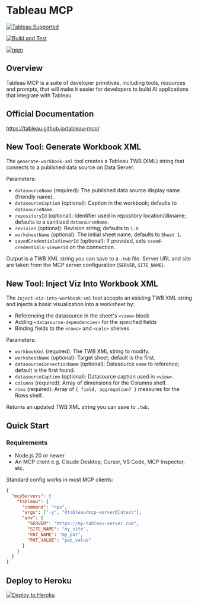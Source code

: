 # Tableau MCP

[![Tableau Supported](https://img.shields.io/badge/Support%20Level-Tableau%20Supported-53bd92.svg)](https://www.tableau.com/support-levels-it-and-developer-tools)

[![Build and Test](https://github.com/tableau/tableau-mcp/actions/workflows/ci.yml/badge.svg)](https://github.com/tableau/tableau-mcp/actions/workflows/ci.yml)

[![npm](https://img.shields.io/npm/v/@tableau/mcp-server)](https://www.npmjs.com/package/@tableau/mcp-server)

## Overview

Tableau MCP is a suite of developer primitives, including tools, resources and prompts, that will
make it easier for developers to build AI applications that integrate with Tableau.

## Official Documentation

https://tableau.github.io/tableau-mcp/
## New Tool: Generate Workbook XML

The `generate-workbook-xml` tool creates a Tableau TWB (XML) string that connects to a published data source on Data Server.

Parameters:

- `datasourceName` (required): The published data source display name (friendly name).
- `datasourceCaption` (optional): Caption in the workbook; defaults to `datasourceName`.
- `repositoryId` (optional): Identifier used in repository location/dbname; defaults to a sanitized `datasourceName`.
- `revision` (optional): Revision string; defaults to `1.0`.
- `worksheetName` (optional): The initial sheet name; defaults to `Sheet 1`.
- `savedCredentialsViewerId` (optional): If provided, sets `saved-credentials-viewerid` on the connection.

Output is a TWB XML string you can save to a `.twb` file. Server URL and site are taken from the MCP server configuration (`SERVER`, `SITE_NAME`).

## New Tool: Inject Viz Into Workbook XML

The `inject-viz-into-workbook-xml` tool accepts an existing TWB XML string and injects a basic visualization into a worksheet by:
- Referencing the datasource in the sheet's `<view>` block
- Adding `<datasource-dependencies>` for the specified fields
- Binding fields to the `<rows>` and `<cols>` shelves

Parameters:

- `workbookXml` (required): The TWB XML string to modify.
- `worksheetName` (optional): Target sheet; default is the first.
- `datasourceConnectionName` (optional): Datasource `name` to reference; default is the first found.
- `datasourceCaption` (optional): Datasource caption used in `<view>`.
- `columns` (required): Array of dimensions for the Columns shelf.
- `rows` (required): Array of `{ field, aggregation? }` measures for the Rows shelf.

Returns an updated TWB XML string you can save to `.twb`.


## Quick Start

### Requirements

- Node.js 20 or newer
- An MCP client e.g. Claude Desktop, Cursor, VS Code, MCP Inspector, etc.

Standard config works in most MCP clients:

```json
{
  "mcpServers": {
    "tableau": {
      "command": "npx",
      "args": ["-y", "@tableau/mcp-server@latest"],
      "env": {
        "SERVER": "https://my-tableau-server.com",
        "SITE_NAME": "my_site",
        "PAT_NAME": "my_pat",
        "PAT_VALUE": "pat_value"
      }
    }
  }
}
```

## Deploy to Heroku

[![Deploy to Heroku](https://www.herokucdn.com/deploy/button.svg)](https://www.heroku.com/deploy?template=https://github.com/tableau/tableau-mcp)
